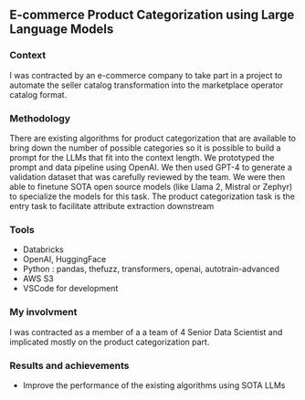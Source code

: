 
## E-commerce Product Categorization using Large Language Models

### Context 
I was contracted by an e-commerce company to take part in a project to automate the seller catalog transformation into the marketplace operator catalog format. 


### Methodology 

There are existing algorithms for product categorization that are available to bring down the number of possible categories so it is possible to build a prompt for the LLMs that fit into
the context length. We prototyped the prompt and data pipeline using OpenAI. We then used GPT-4 to generate a validation dataset that was carefully reviewed by the team. We were then able
to finetune SOTA open source models (like Llama 2, Mistral or Zephyr) to specialize the models for this task. 
The product categorization task is the entry task to facilitate attribute extraction downstream

### Tools
- Databricks
- OpenAI, HuggingFace
- Python : pandas, thefuzz, transformers, openai, autotrain-advanced
- AWS S3
- VSCode for development

### My involvment 

I was contracted as a member of a a team of 4 Senior Data Scientist and implicated mostly on the product categorization part.

### Results and achievements

- Improve the performance of the existing algorithms using SOTA LLMs


